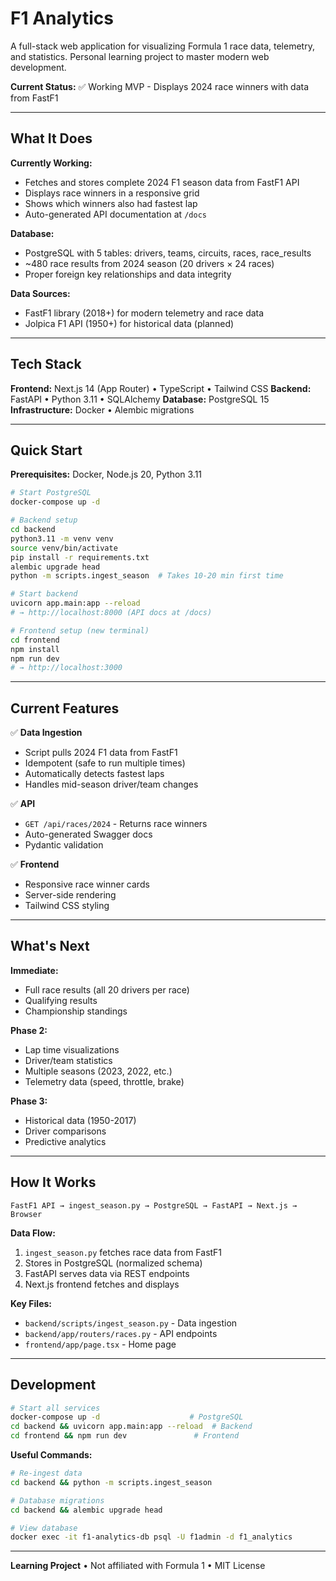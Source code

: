 # F1 Analytics

A full-stack web application for visualizing Formula 1 race data, telemetry, and statistics. Personal learning project to master modern web development.

**Current Status:** ✅ Working MVP - Displays 2024 race winners with data from FastF1

---

## What It Does

**Currently Working:**
- Fetches and stores complete 2024 F1 season data from FastF1 API
- Displays race winners in a responsive grid
- Shows which winners also had fastest lap
- Auto-generated API documentation at `/docs`

**Database:**
- PostgreSQL with 5 tables: drivers, teams, circuits, races, race_results
- ~480 race results from 2024 season (20 drivers × 24 races)
- Proper foreign key relationships and data integrity

**Data Sources:**
- FastF1 library (2018+) for modern telemetry and race data
- Jolpica F1 API (1950+) for historical data (planned)

---

## Tech Stack

**Frontend:** Next.js 14 (App Router) • TypeScript • Tailwind CSS
**Backend:** FastAPI • Python 3.11 • SQLAlchemy
**Database:** PostgreSQL 15
**Infrastructure:** Docker • Alembic migrations

---

## Quick Start

**Prerequisites:** Docker, Node.js 20, Python 3.11

```bash
# Start PostgreSQL
docker-compose up -d

# Backend setup
cd backend
python3.11 -m venv venv
source venv/bin/activate
pip install -r requirements.txt
alembic upgrade head
python -m scripts.ingest_season  # Takes 10-20 min first time

# Start backend
uvicorn app.main:app --reload
# → http://localhost:8000 (API docs at /docs)

# Frontend setup (new terminal)
cd frontend
npm install
npm run dev
# → http://localhost:3000
```

---

## Current Features

✅ **Data Ingestion**
- Script pulls 2024 F1 data from FastF1
- Idempotent (safe to run multiple times)
- Automatically detects fastest laps
- Handles mid-season driver/team changes

✅ **API**
- `GET /api/races/2024` - Returns race winners
- Auto-generated Swagger docs
- Pydantic validation

✅ **Frontend**
- Responsive race winner cards
- Server-side rendering
- Tailwind CSS styling

---

## What's Next

**Immediate:**
- Full race results (all 20 drivers per race)
- Qualifying results
- Championship standings

**Phase 2:**
- Lap time visualizations
- Driver/team statistics
- Multiple seasons (2023, 2022, etc.)
- Telemetry data (speed, throttle, brake)

**Phase 3:**
- Historical data (1950-2017)
- Driver comparisons
- Predictive analytics

---

## How It Works

```
FastF1 API → ingest_season.py → PostgreSQL → FastAPI → Next.js → Browser
```

**Data Flow:**
1. `ingest_season.py` fetches race data from FastF1
2. Stores in PostgreSQL (normalized schema)
3. FastAPI serves data via REST endpoints
4. Next.js frontend fetches and displays

**Key Files:**
- `backend/scripts/ingest_season.py` - Data ingestion
- `backend/app/routers/races.py` - API endpoints
- `frontend/app/page.tsx` - Home page

---

## Development

```bash
# Start all services
docker-compose up -d                    # PostgreSQL
cd backend && uvicorn app.main:app --reload  # Backend
cd frontend && npm run dev               # Frontend
```

**Useful Commands:**
```bash
# Re-ingest data
cd backend && python -m scripts.ingest_season

# Database migrations
cd backend && alembic upgrade head

# View database
docker exec -it f1-analytics-db psql -U f1admin -d f1_analytics
```

---

**Learning Project** • Not affiliated with Formula 1 • MIT License
